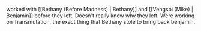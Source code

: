 worked with [[Bethany (Before Madness) | Bethany]] and [[Vengspi (Mike) | Benjamin]] before they left.
Doesn't really know why they left. Were working on Transmutation, the exact thing that Bethany stole to bring back benjamin.